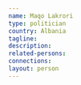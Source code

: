 ```yaml
---
name: Maqo Lakrori
type: politician
country: Albania
tagline:
description:
related-persons:
connections:
layout: person
---
```

